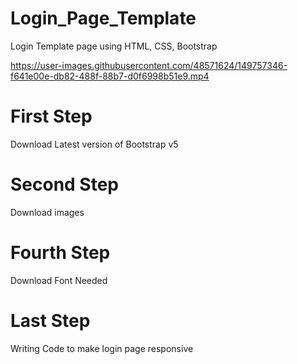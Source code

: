 # Login_Page_Template
Login Template page using HTML, CSS, Bootstrap



https://user-images.githubusercontent.com/48571624/149757346-f641e00e-db82-488f-88b7-d0f6998b51e9.mp4



# First Step
Download Latest version of Bootstrap v5

# Second Step
Download images

# Fourth Step
Download Font Needed

# Last Step
Writing Code to make login page responsive
